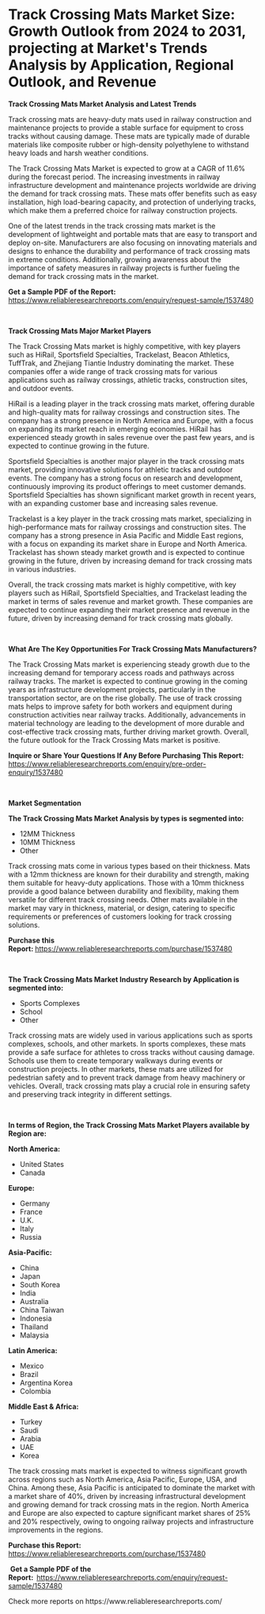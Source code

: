 <p><h1>Track Crossing Mats Market Size: Growth Outlook from 2024 to 2031, projecting at Market's Trends Analysis by Application, Regional Outlook, and Revenue</h1></p><p><strong>Track Crossing Mats Market Analysis and Latest Trends</strong></p>
<p><p>Track crossing mats are heavy-duty mats used in railway construction and maintenance projects to provide a stable surface for equipment to cross tracks without causing damage. These mats are typically made of durable materials like composite rubber or high-density polyethylene to withstand heavy loads and harsh weather conditions.</p><p>The Track Crossing Mats Market is expected to grow at a CAGR of 11.6% during the forecast period. The increasing investments in railway infrastructure development and maintenance projects worldwide are driving the demand for track crossing mats. These mats offer benefits such as easy installation, high load-bearing capacity, and protection of underlying tracks, which make them a preferred choice for railway construction projects.</p><p>One of the latest trends in the track crossing mats market is the development of lightweight and portable mats that are easy to transport and deploy on-site. Manufacturers are also focusing on innovating materials and designs to enhance the durability and performance of track crossing mats in extreme conditions. Additionally, growing awareness about the importance of safety measures in railway projects is further fueling the demand for track crossing mats in the market.</p></p>
<p><strong>Get a Sample PDF of the Report:&nbsp;</strong> <a href="https://www.reliableresearchreports.com/enquiry/request-sample/1537480">https://www.reliableresearchreports.com/enquiry/request-sample/1537480</a></p>
<p>&nbsp;</p>
<p><strong>Track Crossing Mats Major Market Players</strong></p>
<p><p>The Track Crossing Mats market is highly competitive, with key players such as HiRail, Sportsfield Specialties, Trackelast, Beacon Athletics, TuffTrak, and Zhejiang Tiantie Industry dominating the market. These companies offer a wide range of track crossing mats for various applications such as railway crossings, athletic tracks, construction sites, and outdoor events.</p><p>HiRail is a leading player in the track crossing mats market, offering durable and high-quality mats for railway crossings and construction sites. The company has a strong presence in North America and Europe, with a focus on expanding its market reach in emerging economies. HiRail has experienced steady growth in sales revenue over the past few years, and is expected to continue growing in the future.</p><p>Sportsfield Specialties is another major player in the track crossing mats market, providing innovative solutions for athletic tracks and outdoor events. The company has a strong focus on research and development, continuously improving its product offerings to meet customer demands. Sportsfield Specialties has shown significant market growth in recent years, with an expanding customer base and increasing sales revenue.</p><p>Trackelast is a key player in the track crossing mats market, specializing in high-performance mats for railway crossings and construction sites. The company has a strong presence in Asia Pacific and Middle East regions, with a focus on expanding its market share in Europe and North America. Trackelast has shown steady market growth and is expected to continue growing in the future, driven by increasing demand for track crossing mats in various industries.</p><p>Overall, the track crossing mats market is highly competitive, with key players such as HiRail, Sportsfield Specialties, and Trackelast leading the market in terms of sales revenue and market growth. These companies are expected to continue expanding their market presence and revenue in the future, driven by increasing demand for track crossing mats globally.</p></p>
<p>&nbsp;</p>
<p><strong>What Are The Key Opportunities For Track Crossing Mats Manufacturers?</strong></p>
<p><p>The Track Crossing Mats market is experiencing steady growth due to the increasing demand for temporary access roads and pathways across railway tracks. The market is expected to continue growing in the coming years as infrastructure development projects, particularly in the transportation sector, are on the rise globally. The use of track crossing mats helps to improve safety for both workers and equipment during construction activities near railway tracks. Additionally, advancements in material technology are leading to the development of more durable and cost-effective track crossing mats, further driving market growth. Overall, the future outlook for the Track Crossing Mats market is positive.</p></p>
<p><strong>Inquire or Share Your Questions If Any Before Purchasing This Report:</strong> <a href="https://www.reliableresearchreports.com/enquiry/pre-order-enquiry/1537480">https://www.reliableresearchreports.com/enquiry/pre-order-enquiry/1537480</a></p>
<p>&nbsp;</p>
<p><strong>Market Segmentation</strong></p>
<p><strong>The Track Crossing Mats Market Analysis by types is segmented into:</strong></p>
<p><ul><li>12MM Thickness</li><li>10MM Thickness</li><li>Other</li></ul></p>
<p><p>Track crossing mats come in various types based on their thickness. Mats with a 12mm thickness are known for their durability and strength, making them suitable for heavy-duty applications. Those with a 10mm thickness provide a good balance between durability and flexibility, making them versatile for different track crossing needs. Other mats available in the market may vary in thickness, material, or design, catering to specific requirements or preferences of customers looking for track crossing solutions.</p></p>
<p><strong>Purchase this Report:&nbsp;</strong><a href="https://www.reliableresearchreports.com/purchase/1537480">https://www.reliableresearchreports.com/purchase/1537480</a></p>
<p>&nbsp;</p>
<p><strong>The Track Crossing Mats Market Industry Research by Application is segmented into:</strong></p>
<p><ul><li>Sports Complexes</li><li>School</li><li>Other</li></ul></p>
<p><p>Track crossing mats are widely used in various applications such as sports complexes, schools, and other markets. In sports complexes, these mats provide a safe surface for athletes to cross tracks without causing damage. Schools use them to create temporary walkways during events or construction projects. In other markets, these mats are utilized for pedestrian safety and to prevent track damage from heavy machinery or vehicles. Overall, track crossing mats play a crucial role in ensuring safety and preserving track integrity in different settings.</p></p>
<p>&nbsp;</p>
<p><strong>In terms of Region, the Track Crossing Mats Market Players available by Region are:</strong></p>
<p>
    <p> <strong> North America: </strong>
        <ul>
            <li>United States</li>
            <li>Canada</li>
        </ul>
        </p> 
    <p> <strong> Europe: </strong>
        <ul>
            <li>Germany</li>
            <li>France</li>
            <li>U.K.</li>
            <li>Italy</li>
            <li>Russia</li>
        </ul>
        </p> 
    <p> <strong> Asia-Pacific: </strong>
        <ul>
            <li>China</li>
            <li>Japan</li>
            <li>South Korea</li>
            <li>India</li>
            <li>Australia</li>
            <li>China Taiwan</li>
            <li>Indonesia</li>
            <li>Thailand</li>
            <li>Malaysia</li>
        </ul>
        </p> 
    <p> <strong> Latin America: </strong>
        <ul>
            <li>Mexico</li>
            <li>Brazil</li>
            <li>Argentina Korea</li>
            <li>Colombia</li>
        </ul>
        </p> 
    <p> <strong> Middle East & Africa: </strong>
        <ul>
            <li>Turkey</li>
            <li>Saudi</li>
            <li>Arabia</li>
            <li>UAE</li>
            <li>Korea</li>
        </ul>
    </p>
    </p>
<p><p>The track crossing mats market is expected to witness significant growth across regions such as North America, Asia Pacific, Europe, USA, and China. Among these, Asia Pacific is anticipated to dominate the market with a market share of 40%, driven by increasing infrastructural development and growing demand for track crossing mats in the region. North America and Europe are also expected to capture significant market shares of 25% and 20% respectively, owing to ongoing railway projects and infrastructure improvements in the regions.</p></p>
<p><strong>Purchase this Report: </strong><a href="https://www.reliableresearchreports.com/purchase/1537480">https://www.reliableresearchreports.com/purchase/1537480</a></p>
<p>&nbsp;<strong>Get a Sample PDF of the Report:&nbsp;&nbsp;</strong><a href="https://www.reliableresearchreports.com/enquiry/request-sample/1537480">https://www.reliableresearchreports.com/enquiry/request-sample/1537480</a></p>
<p><strong></strong></p>
<p>Check more reports on https://www.reliableresearchreports.com/</p>